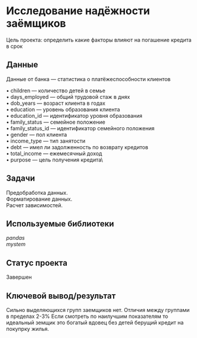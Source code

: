 # Исследование надёжности заёмщиков
Цель проекта: определить какие факторы влияют на погашение кредита в срок

## Данные
Данные от банка — статистика о платёжеспособности клиентов

•	children — количество детей в семье\
•	days_employed — общий трудовой стаж в днях\
•	dob_years — возраст клиента в годах\
•	education — уровень образования клиента\
•	education_id — идентификатор уровня образования\
•	family_status — семейное положение\
•	family_status_id — идентификатор семейного положения\
•	gender — пол клиента\
•	income_type — тип занятости\
•	debt — имел ли задолженность по возврату кредитов\
•	total_income — ежемесячный доход\
•	purpose — цель получения кредита\


## Задачи
Предобработка данных.\
Форматирование данных.\
Расчет зависимостей.


## Используемые библиотеки
*pandas*  
*mystem*

## Статус проекта
Завершен

## Ключевой вывод/результат
Сильно выделяющихся групп заемщиков нет. Отличия между группами в пределах 2-3%
Если смотреть по наилучшим показателям то идеальный земщик это богатый вдовец без детей берущий кредит на покупрку жилья.
